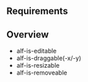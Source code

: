 ## Requirements

## Overview

 * alf-is-editable
 * alf-is-draggable(-x/-y)
 * alf-is-resizable
 * alf-is-removeable
